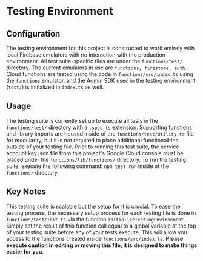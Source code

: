 # Testing Environment

## Configuration
The testing environment for this project is constructed to work entirely with local Firebase emulators with no interaction with the production environment. All test suite-specific files are under the `functions/test/` directory. The current emulators in use are `functions, firestore, auth`. Cloud functions are tested using the code in `functions/src/index.ts` using the `functions` emulator, and the Admin SDK used in the testing environment (`test/`) is initialized in `index.ts` as well.


## Usage
The testing suite is currently set up to execute all tests in the `functions/test/` directory with a `.spec.ts` extension. Supporting functions and library imports are housed inside of the `functions/test/Utility.ts` file for modularity, but it is not required to place additional functionalities outside of your testing file. Prior to running this test suite, the service account key json file from this project's Google Cloud console must be placed under the `functions/lib/functions/` directory. To run the testing suite, execute the following command: `npm test run` inside of the `functions/` directory.

## Key Notes
This testing suite is scalable but the setup for it is crucial. To ease the testing process, the necessary setup process for each testing file is done in `functions/test/Init.ts` via the function `initializeTestingEnvironment`. Simply set the result of this function call equal to a global variable at the top of your testing suite before any of your tests execute. This will allow you access to the functions created inside `functions/src/index.ts`. **Please execute caution in editing or moving this file, it is designed to make things easier for you**.